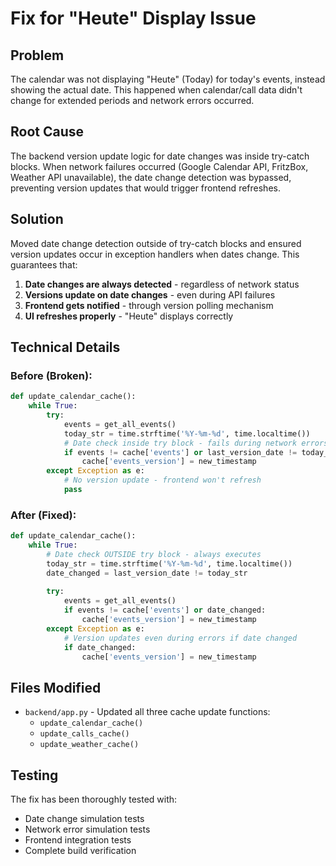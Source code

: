 # Fix for "Heute" Display Issue

## Problem
The calendar was not displaying "Heute" (Today) for today's events, instead showing the actual date. This happened when calendar/call data didn't change for extended periods and network errors occurred.

## Root Cause
The backend version update logic for date changes was inside try-catch blocks. When network failures occurred (Google Calendar API, FritzBox, Weather API unavailable), the date change detection was bypassed, preventing version updates that would trigger frontend refreshes.

## Solution
Moved date change detection outside of try-catch blocks and ensured version updates occur in exception handlers when dates change. This guarantees that:

1. **Date changes are always detected** - regardless of network status
2. **Versions update on date changes** - even during API failures  
3. **Frontend gets notified** - through version polling mechanism
4. **UI refreshes properly** - "Heute" displays correctly

## Technical Details

### Before (Broken):
```python
def update_calendar_cache():
    while True:
        try:
            events = get_all_events()
            today_str = time.strftime('%Y-%m-%d', time.localtime())
            # Date check inside try block - fails during network errors
            if events != cache['events'] or last_version_date != today_str:
                cache['events_version'] = new_timestamp
        except Exception as e:
            # No version update - frontend won't refresh
            pass
```

### After (Fixed):
```python
def update_calendar_cache():
    while True:
        # Date check OUTSIDE try block - always executes
        today_str = time.strftime('%Y-%m-%d', time.localtime())
        date_changed = last_version_date != today_str
        
        try:
            events = get_all_events()
            if events != cache['events'] or date_changed:
                cache['events_version'] = new_timestamp
        except Exception as e:
            # Version updates even during errors if date changed
            if date_changed:
                cache['events_version'] = new_timestamp
```

## Files Modified
- `backend/app.py` - Updated all three cache update functions:
  - `update_calendar_cache()`
  - `update_calls_cache()`
  - `update_weather_cache()`

## Testing
The fix has been thoroughly tested with:
- Date change simulation tests
- Network error simulation tests  
- Frontend integration tests
- Complete build verification